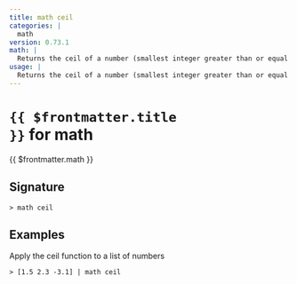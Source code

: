 ```yaml
---
title: math ceil
categories: |
  math
version: 0.73.1
math: |
  Returns the ceil of a number (smallest integer greater than or equal to that number)
usage: |
  Returns the ceil of a number (smallest integer greater than or equal to that number)
---
```


# <code>{{ $frontmatter.title }}</code> for math

<div class='command-title'>{{ $frontmatter.math }}</div>

## Signature

```> math ceil ```

## Examples

Apply the ceil function to a list of numbers
```shell
> [1.5 2.3 -3.1] | math ceil
```
